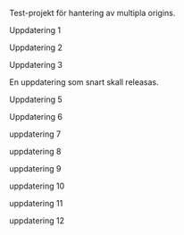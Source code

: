 Test-projekt för hantering av multipla origins.

Uppdatering 1

Uppdatering 2

Uppdatering 3

En uppdatering som snart skall releasas.

Uppdatering 5

Uppdatering 6

uppdatering 7

uppdatering 8

uppdatering 9

uppdatering 10

uppdatering 11

uppdatering 12

